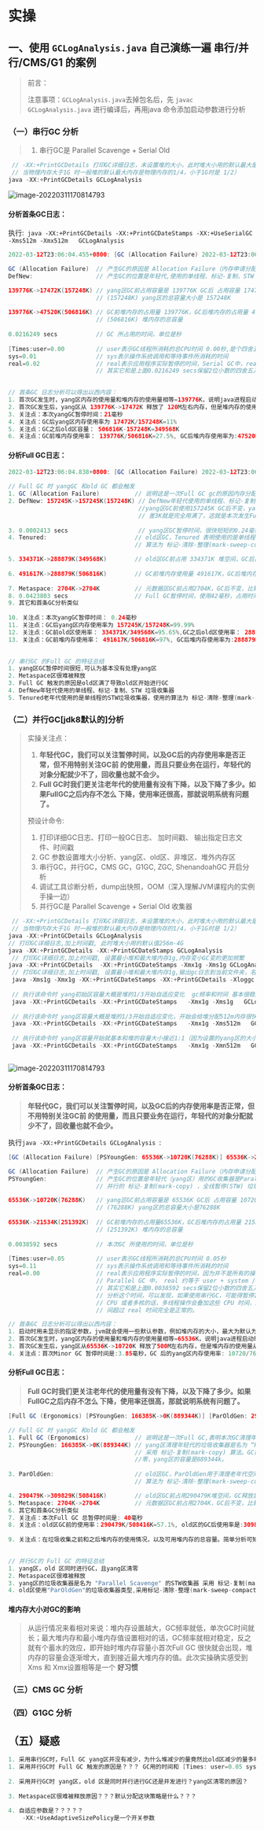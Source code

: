 # 实操

## 一、使用 `GCLogAnalysis.java` 自己演练一遍 串行/并行/CMS/G1 的案例

> 前言：
>
>  注意事项：`GCLogAnalysis.java`去掉包名后，先 `javac  GCLogAnalysis.java` 进行编译后，再用java 命令添加启动参数进行分析

### （一）串行GC 分析

> 1. 串行GC是 Parallel Scavenge + Serial Old

```java
 // -XX:+PrintGCDetails 打印GC详细日志，未设置堆的大小，此时堆大小用的默认最大是4G(物理内存16G)，堆的最小值是256M（物理内存的1/64）
 // 当物理内存大于1G 时一般堆的默认最大内存是物理内存的1/4，小于1G时是 1/2） 
java -XX:+PrintGCDetails GCLogAnalysis 
```

![image-20220311170814793](E:\学习\01_学习笔记\笔记图片\image-20220311170814793.png)

#### 分析首条GC日志：

执行:` java -XX:+PrintGCDetails -XX:+PrintGCDateStamps -XX:+UseSerialGC -Xms512m -Xmx512m   GCLogAnalysis`

```java
2022-03-12T23:06:04.455+0800: [GC (Allocation Failure) 2022-03-12T23:06:04.455+0800: [DefNew: 139776K->17472K(157248K), 0.0216249 secs] 139776K->47520K(506816K), 0.0220683 secs] [Times: user=0.00 sys=0.01, real=0.02 secs]
```

```java
GC (Allocation Failure)  // 产生GC的原因是 Allocation Failure（内存申请分配失败）
DefNew: 			     // 产生GC的位置是年轻代,使用的单线程、标记-复制、STW 垃圾收集器 DefNew。

139776K->17472K(157248K) // yang区GC前占用容量是 139776K GC后 占用容量 17472K 说明GC后释放内存了
						 // (157248K) yang区的总容量大小是 157248K
    
139776K->47520K(506816K) // GC前堆内存的占用量 139776K，GC后堆内存的占用量 47520K，说明释放内存了
                         // (506816K) 堆内存的总容量
    
0.0216249 secs           // GC 所占用的时间，单位是秒 
    
[Times:user=0.00         // user表示GC线程所消耗的总CPU时间 0.00秒,是个四舍五入值
sys=0.01				 // sys表示操作系统调用和等待事件所消耗的时间
real=0.02                // real表示应用程序实际暂停的时间，Serial GC中，real约等于 user+sys。
 						 // 其实它和是上面0.0216249 secs保留2位小数的四舍五入时间的值。 
						 
```

```java
// 首条GC 日志分析可以得出以西内容：
1. 首次GC发生时，yang区内存的使用量和堆内存的使用量相等=139776K，说明java进程启动时此时old区此时是空的 
2. 首次GC发生后，yang区从 139776K->17472K 释放了 120M左右内存，但是堆内存的使用量从 139776K->47520K释放了 92M左右内存说明，部分yang区部分数据晋升到了old区，就是差值的 30M左右这部分。
3. 关注点：本次yangGC暂停时间：21毫秒
4. 关注点：GC后yang区内存使用率为 17472K/157248K=11% 
5. 关注点：GC之后old区容量： 506816K-157248K=349568K    
6. 关注点：GC前堆内存使用率： 139776K/506816K=27.5%, GC后堆内存使用率为:47520K/506816K=9.3%    
```

#### 分析Full GC日志：

```java
2022-03-12T23:06:04.838+0800: [GC (Allocation Failure) 2022-03-12T23:06:04.839+0800: [DefNew: 157245K->157245K(157248K), 0.0002413 secs]2022-03-12T23:06:04.839+0800: [Tenured: 334371K->288879K(349568K), 0.0411367 secs] 491617K->288879K(506816K), [Metaspace: 2704K->2704K(1056768K)], 0.0423803 secs] [Times: user=0.03 sys=0.00, real=0.04 secs]
```

```java
// Full GC 时 yangGC 和old GC 都会触发
1. GC (Allocation Failure)          // 说明这是一次Full GC gc的原因内存分配失败
2. DefNew: 157245K->157245K(157248K) // DefNew年轻代使用的单线程、标记-复制、STW 垃圾收集器
    								 //yang区GC前使用157245K GC后不变，yang区的容量是157248K基本
    								 // 差3K就是完全用满了，这就是本次发生Full GC的原因，
    
3. 0.0002413 secs					 //	yang区GC暂停时间，很快短短的0.24毫秒可认为基本没有处理yang区    
4. Tenured: 						// old区GC，Tenured 表明使用的是单线程的STW垃圾收集器，使用的
								    // 算法为 标记-清除-整理(mark-sweep-compact ) 

5. 334371K->288879K(349568K)    	// old区GC前占用 334371K 堆空间，GC后占用堆内存 288879K old									 // 区的总容量是 349568K
    
6. 491617K->288879K(506816K)   		// GC前堆内存使用量 491617K，GC后堆内存使用量 288879K，GC后堆 									// 内存总容量 506816K
    
7. Metaspace: 2704K->2704K          // 元数据区GC前占用2704K，GC后不变，比较难以释放
8. 0.0423803 secs                   // Full GC暂停时间，使用42毫秒，占用时间很长
9. 其它和首条GC分析类似 
    
10. 关注点：本次yangGC暂停时间： 0.24毫秒
11. 关注点：GC后yang区内存使用率为 157245K/157248K=99.99% 
12. 关注点：GC前old区使用率： 334371K/349568K=95.65%,GC之后old区使用率： 288879K/349568K=82.63%   
13. 关注点：GC前堆内存使用率： 491617K/506816K=97%, GC后堆内存使用率为:288879K/506816K=57%    
    
```

```java
// 串行GC 的Full GC 的特征总结
1. yang区GC暂停时间很短,可认为基本没有处理yang区
2. Metaspace区很难被释放
3. Full GC 触发的原因是old区满了导致old区开始进行GC
4. DefNew年轻代使用的单线程、标记-复制、STW 垃圾收集器
5. Tenured老年代使用的是单线程的STW垃圾收集器，使用的算法为 标记-清除-整理(mark-sweep-compact )     
```



### （二）并行GC[jdk8默认的]分析

> 实操关注点：
>
> 1. **年轻代GC，我们可以关注暂停时间，以及GC后的内存使用率是否正常，但不用特别关注GC前 的使用量，而且只要业务在运行，年轻代的对象分配就少不了，回收量也就不会少。** 
> 2. **Full GC时我们更关注老年代的使用量有没有下降，以及下降了多少。如果FullGC之后内存不怎么 下降，使用率还很高，那就说明系统有问题了。**
>
> 
>
> 预设计命令:
>
> 1. 打印详细GC日志、打印一般GC日志、 加时间戳、 输出指定日志文件、时间戳
> 2. GC 参数设置堆大小分析、yang区、old区、非堆区、堆外内存区
> 3. 串行GC，并行GC，CMS GC，G1GC, ZGC, ShenandoahGC 开启分析
> 4. 调试工具诊断分析，dump出快照，OOM（深入理解JVM课程内的实例手操一边）
> 5. 并行GC是 Parallel Scavenge  + Serial Old 收集器

```java
 // -XX:+PrintGCDetails 打印GC详细日志，未设置堆的大小，此时堆大小用的默认最大是4G(物理内存16G)，堆的最小值是256M（物理内存的1/64）
 // 当物理内存大于1G 时一般堆的默认最大内存是物理内存的1/4，小于1G时是 1/2） 
java -XX:+PrintGCDetails GCLogAnalysis 
// 打印GC详细日志,加上时间戳, 此时堆大小用的默认值256m-4G
java -XX:+PrintGCDetails -XX:+PrintGCDateStamps GCLogAnalysis
 // 打印GC详细日志,加上时间戳, 设置最小堆和最大堆内存1g,内存变小GC变的更加频繁
java -XX:+PrintGCDetails  -XX:+PrintGCDateStamps -Xmx1g -Xms1g GCLogAnalysis    
 // 打印GC详细日志,加上时间戳, 设置最小堆和最大堆内存1g,输出gc日志到当前文件夹，名称叫gc.demo.log
 java -Xms1g -Xmx1g -XX:+PrintGCDateStamps -XX:+PrintGCDetails -Xloggc:gc.demo.log   GCLogAnalysis
     
 // 执行该命令时 yang初始区容量大概是堆的1/3开始自适应变化  gc频率和时间 基本很稳定【好习惯】   
 java -XX:+PrintGCDetails -XX:+PrintGCDateStamps   -Xmx1g -Xms1g   GCLogAnalysis    
 
 // 执行该命令时 yang区容量大概是堆的1/3开始自适应变化，开始会给堆分配512m内存很快就会有一次FullGC，随后,yang和堆的容量都从小往大适应比例1：3（当内存特别大时就不一定是1：3的变化趋势了 Xms512,Xmx4G的情况后期是1:2的趋势），gc时间和频率 小->大->趋于稳定
 java -XX:+PrintGCDetails -XX:+PrintGCDateStamps   -Xmx1g -Xms512m   GCLogAnalysis     
     
 // 执行该命令时 yang区容量开始就基本和堆的容量大小接近1:1（因为设置的yang区的大小是512m,初始时就会给yang区分配接近512m的大小，此时old区还没内容，就会很小，因此堆的总容量和yagn区的容量就接近1:1）,随后堆的容量从小往大适应，yang区大小从大往小适应到稳定，gc次数 低->频繁->稳定；gc时间变化趋势 大->小->稳定。    
 java -XX:+PrintGCDetails -XX:+PrintGCDateStamps   -Xmx1g -Xmn512m   GCLogAnalysis
     
```

![image-20220311170814793](E:\学习\01_学习笔记\笔记图片\image-20220311170814793.png)

#### 分析首条GC日志：

> **年轻代GC，我们可以关注暂停时间，以及GC后的内存使用率是否正常，但不用特别关注GC前 的使用量，而且只要业务在运行，年轻代的对象分配就少不了，回收量也就不会少。** 

执行`java -XX:+PrintGCDetails GCLogAnalysis `:

```java
[GC (Allocation Failure) [PSYoungGen: 65536K->10720K(76288K)] 65536K->21534K(251392K), 0.0038592 secs] [Times: user=0.05 sys=0.11, real=0.00 secs]
```

```java
GC (Allocation Failure)  // 产生GC的原因是 Allocation Failure（内存申请分配失败）
PSYoungGen: 			 // 产生GC的位置是年轻代（yang区）用的GC收集器是Parallel Scavenge
						 // 并行的 标记-复制(mark-copy) ，全线暂停(STW) 垃圾收集器

65536K->10720K(76288K)   // yang区GC前占用容量是 65536K GC后 占用容量 10720K 说明GC后释放内存了
						 // (76288K) yang区的总容量大小是76288K
    
65536K->21534K(251392K)  // GC前堆内存的占用量65536K，GC后堆内存的占用量 21534K，说明释放内存了
                         // (251392K) 堆内存的总容量
    
0.0038592 secs           // 本次GC 所使用的时间，单位是秒 
    
[Times:user=0.05         // user表示GC线程所消耗的总CPU时间 0.05秒
sys=0.11				 // sys表示操作系统调用和等待事件所消耗的时间
real=0.00                // real表示应用程序实际暂停的时间，因为并不是所有的操作过程都能全部并行，所以在
                         // Parallel GC 中， real 约等于 user + system /GC线程数 。
 						 // 其实它和是上面0.0038592 secs保留2位小数的四舍五入时间的值，所以展示成0.00
						 // 分析这个时间，可以发现，如果使用串行GC，可能得暂停160毫秒，但并行GC只暂停了   					   // 3.86毫秒，实际上性能是大幅度提升了。
                         // CPU 或者多核的话，多线程操作会叠加这些 CPU 时间，所以看到 user 或 sys 时 
                         // 间超过 real 时间完全是正常的。 
```

```java
// 首条GC 日志分析可以得出以西内容：
1. 启动时用未显示的指定参数，jvm就会使用一些默认参数，例如堆内存的大小，最大为默认为物理内存的1/4，最小为默认物理内存的1/64 我们发现首次执行时堆的容量是 251392K=250M左右，说明JVM 是会进行动态的扩容最大到接近最大堆内存的容量（根据后面的GC日志可以看出来） 自适应参数是-XX:+UseAdaptiveSizePolicy 默认开启。
2. 首次GC发生时，yang区内存的使用量和堆内存的使用量相等=65536K，说明java进程启动时此时old区此时是空的 
3. 首次GC发生后，yang区从65536K->10720K 释放了500M左右内存，但是堆内存的使用量从 65536K->21534K释放了    400M左右内存说明，部分yang区部分数据晋升到了old区，就是差值的100M左右这部分。
4. 关注点：首次Minor GC 暂停时间是:3.85毫秒，GC 后的yang区内存使用率: 10720/76288=14.1%
```

#### 分析Full GC日志：

> **Full GC时我们更关注老年代的使用量有没有下降，以及下降了多少。如果FullGC之后内存不怎么 下降，使用率还很高，那就说明系统有问题了。**

```java
[Full GC (Ergonomics) [PSYoungGen: 166385K->0K(889344K)] [ParOldGen: 290479K->309829K(508416K)] 456865K->309829K(1397760K), [Metaspace: 2704K->2704K(1056768K)], 0.0385150 secs] [Times: user=0.28 sys=0.03, real=0.04 secs]
```

```java
// Full GC 时 yangGC 和old GC 都会触发
1. Full GC (Ergonomics)    			// 说明这是一次Full GC,表明本次GC清理年轻代和老年代
2. PSYoungGen: 166385K->0K(889344K) // yang区清理年轻代的垃圾收集器是名为 “PSYoungGen” 的STW收集器
    								// 采用 标记-复制(mark-copy) 算法。GC前使用166385K GC 后清
    								//零，yang区的容量是889344k。
    
3. ParOldGen: 						// old区GC，ParOldGen用于清理老年代空间的垃圾收集器类型
									// 算法为 标记-清除-整理(mark-sweep-compact) 

4. 290479K->309829K(508416K)    	// old区GC前占用290479K堆空间，GC释放后占用堆内存309829K，old									// 区的总容量是508416K
5. Metaspace: 2704K->2704K          // 元数据区GC前占用2704K，GC后不变，比较难以释放??????原因    
6. 其它和首条GC分析类似
7. 关注点：本次Full GC 总暂停时间是: 40毫秒 
8. 关注点：old区GC前的使用率：290479K/508416K=57.1%, old区的GC后使用率是:309829K/508416K=61.9% 很    明显本次Full GC yang区域晋级过来的比释放的对象占用内存更大，这种情况就需要关注下。  
    
9. 关注点：在垃圾收集之前和之后堆内存的使用情况，以及可用堆内存的总容量。简单分析可知,GC之前堆内存使用率    为:456865K/1397760K=32.6%,GC之后堆内存为:309829K/1397760K=22.1%,虽然此次GC老年代的使用率升高了但    是堆内存的总使用率还是降低的  
       
```

```java
// 并行GC的 Full GC 的特征总结
1. yang区，old 区同时进行GC，且yang区清零
2. Metaspace区很难被释放
3. yang区的垃圾收集器是名为 "Parallel Scavenge" 的STW收集器 采用 标记-复制(mark-copy) 算法
4. old区使用"ParOldGen"的垃圾收集器类型,采用标记-清除-整理(mark-sweep-compact)算法     
```

#### 堆内存大小对GC的影响

> 从运行情况来看相对来说：堆内存设置越大，GC频率就低，单次GC时间就长；最大堆内存和最小堆内存值设置相对的话，GC频率就相对稳定，反之就有个蓄水的效应，即开始时堆内存容量小首次Full GC 很快就会出现，堆内存的容量会逐渐增大，直到接近最大堆内存的值。此次实操确实感受到 Xms 和 Xmx设置相等是一个 **好习惯**

### （三）CMS GC 分析

### （四）G1GC 分析

## （五）疑惑

```java
1. 采用串行GC时，Full GC yang区并没有减少，为什么堆减少的量竟然比old区减少的量多呢？？？
1. 采用并行GC时 Full GC 触发的原因是？？？ GC用的时间和 [Times: user=0.05 sys=0.11, real=0.00 secs] 的这3个时间是否有关联？？？
    
2. 采用并行GC时 yang区，old 区是同时并行进行GC还是并发进行？yang区清零的原因？
    
3. Metaspace区很难被释放原因？？？默认分配这块策略是什么？？？
    
4. 自适应参数是？？？？？  
    -XX:+UseAdaptiveSizePolicy是一个开关参数
    
```


